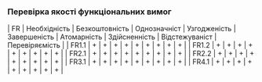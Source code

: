 ### Перевірка якості функціональних вимог

| FR | Необхідність | Безкоштовність | Однозначніст | Узгодженість | Завершеність | Атомарність | Здійсненність | Відстежуваніст | Перевіряємість |
| FR1.1 | + | + | + | + | + | + | + | + | + |
| FR1.2 | + | + | + | + | + | + | + | + | + |
| FR2.1 | + | + | + | + | + | + | + | + | + |
| FR2.2 | + | + | + | + | + | + | + | + | + |
| FR3.1 | + | + | + | + | + | + | + | + | + |
| FR4.1 | + | + | + | + | + | + | + | + | + | 
